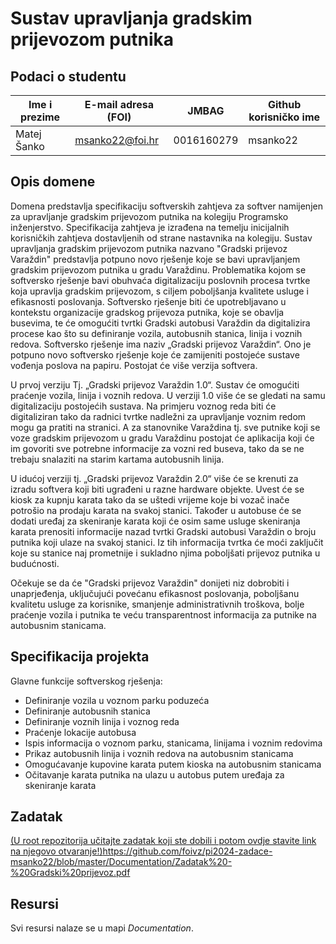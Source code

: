 # Sustav upravljanja gradskim prijevozom putnika

## Podaci o studentu

Ime i prezime | E-mail adresa (FOI) | JMBAG | Github korisničko ime
------------  | ------------------- | ----- | ---------------------
Matej Šanko | msanko22@foi.hr | 0016160279  | msanko22


## Opis domene
Domena predstavlja specifikaciju softverskih zahtjeva za softver namijenjen za upravljanje gradskim prijevozom putnika na kolegiju Programsko inženjerstvo. Specifikacija zahtjeva je izrađena na temelju inicijalnih korisničkih zahtjeva dostavljenih od strane nastavnika na kolegiju.
Sustav upravljanja gradskim prijevozom putnika nazvano "Gradski prijevoz Varaždin" predstavlja potpuno novo rješenje koje se bavi upravljanjem gradskim prijevozom putnika u gradu Varaždinu. Problematika kojom se softversko rješenje bavi obuhvaća digitalizaciju poslovnih procesa tvrtke koja upravlja gradskim prijevozom, s ciljem poboljšanja kvalitete usluge i efikasnosti poslovanja. Softversko rješenje biti će upotrebljavano u kontekstu organizacije gradskog prijevoza putnika, koje se obavlja busevima, te će omogućiti tvrtki Gradski autobusi Varaždin da digitalizira procese kao što su definiranje vozila, autobusnih stanica, linija i voznih redova. Softversko rješenje ima naziv „Gradski prijevoz Varaždin“. Ono je potpuno novo softversko rješenje koje će zamijeniti postojeće sustave vođenja poslova na papiru. Postojat će više verzija softvera.

U prvoj verziju Tj. „Gradski prijevoz Varaždin 1.0“. Sustav će omogućiti praćenje vozila, linija i voznih redova. U verziji 1.0 više će se gledati na samu digitalizaciju postojećih sustava. Na primjeru voznog reda biti će digitaliziran tako da radnici tvrtke nadležni za upravljanje voznim redom mogu ga pratiti na stranici. A za stanovnike Varaždina tj. sve putnike koji se voze gradskim prijevozom u gradu Varaždinu postojat će aplikacija koji će im govoriti sve potrebne informacije za vozni red buseva, tako da se ne trebaju snalaziti na starim kartama autobusnih linija.

U idućoj verziji tj. „Gradski prijevoz Varaždin 2.0“ više će se krenuti za izradu softvera koji biti ugrađeni u razne hardware objekte. Uvest će se kiosk za kupnju karata tako da se uštedi vrijeme koje bi vozač inače potrošio na prodaju karata na svakoj stanici. Također u autobuse će se dodati uređaj za skeniranje karata koji će osim same usluge skeniranja karata prenositi informacije nazad tvrtki Gradski autobusi Varaždin o broju putnika koji ulaze na svakoj stanici. Iz tih informacija tvrtka će moći zaključit koje su stanice naj prometnije i sukladno njima poboljšati prijevoz putnika u budućnosti.

Očekuje se da će "Gradski prijevoz Varaždin" donijeti niz dobrobiti i unaprjeđenja, uključujući povećanu efikasnost poslovanja, poboljšanu kvalitetu usluge za korisnike, smanjenje administrativnih troškova, bolje praćenje vozila i putnika te veću transparentnost informacija za putnike na autobusnim stanicama.

## Specifikacija projekta
Glavne funkcije softverskog rješenja:
* Definiranje vozila u voznom parku poduzeća
* Definiranje autobusnih stanica
* Definiranje voznih linija i voznog reda
* Praćenje lokacije autobusa
* Ispis informacija o voznom parku, stanicama, linijama i voznim redovima
* Prikaz autobusnih linija i voznih redova na autobusnim stanicama
* Omogućavanje kupovine karata putem kioska na autobusnim stanicama
* Očitavanje karata putnika na ulazu u autobus putem uređaja za skeniranje karata

## Zadatak
[(U root repozitorija učitajte zadatak koji ste dobili i potom ovdje stavite link na njegovo otvaranje!)](https://github.com/foivz/pi2024-zadace-msanko22/blob/master/Documentation/Zadatak%20-%20Gradski%20prijevoz.pdf)https://github.com/foivz/pi2024-zadace-msanko22/blob/master/Documentation/Zadatak%20-%20Gradski%20prijevoz.pdf 

## Resursi


Svi resursi nalaze se u mapi _Documentation_.

